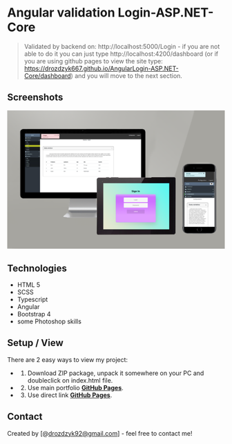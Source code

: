 # Angular validation Login-ASP.NET-Core
> Validated by backend on: http://localhost:5000/Login - if you are not able to do it you can just type http://localhost:4200/dashboard (or if you are using github pages to view the site type: https://drozdzyk667.github.io/AngularLogin-ASP.NET-Core/dashboard) and you will move to the next section.

## Screenshots
![Main screen](./src/assets/images/rwd.png)

## Technologies
* HTML 5
* SCSS
* Typescript
* Angular
* Bootstrap 4
* some Photoshop skills

## Setup / View
There are 2 easy ways to view my project:
* 1. Download ZIP package, unpack it somewhere on your PC and doubleclick on index.html file.
* 2. Use main portfolio [**GitHub Pages**](https://drozdzyk667.github.io/portfolio_main/).
* 3. Use direct link [**GitHub Pages**](https://drozdzyk667.github.io/AngularLogin-ASP.NET-Core/login).

## Contact
Created by [@drozdzyk92@gmail.com] - feel free to contact me!
